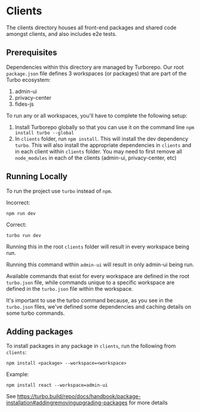 # Clients

The clients directory houses all front-end packages and shared code amongst clients, and also includes e2e tests.

## Prerequisites

Dependencies within this directory are managed by Turborepo. Our root `package.json` file defines 3 workspaces (or packages) that are part of the Turbo ecosystem:
1. admin-ui
2. privacy-center
3. fides-js

To run any or all workspaces, you'll have to complete the following setup: 

1. Install Turborepo globally so that you can use it on the command line `npm install turbo --global`
2. In `clients` folder, run `npm install`. This will install the dev dependency `turbo`. This will also install the appropriate dependencies in `clients` and in each client within `clients` folder. You may need to first remove all `node_modules` in each of the clients (admin-ui, privacy-center, etc)

## Running Locally

To run the project use `turbo` instead of `npm`. 

Incorrect:
```
npm run dev
```

Correct:
```
turbo run dev
```

Running this in the root `clients` folder will result in every workspace being run.

Running this command within `admin-ui` will result in only admin-ui being run.

Available commands that exist for every workspace are defined in the root `turbo.json` file, while commands unique to a specific workspace are defined in the `turbo.json` file within the workspace.

It's important to use the turbo command because, as you see in the `turbo.json` files, we've defined some dependencies and caching details on some turbo commands. 



## Adding packages

To install packages in any package in `clients`, run the following from `clients`:
```
npm install <package> --workspace=<workspace>
```
Example:
```
npm install react --workspace=admin-ui
```
See https://turbo.build/repo/docs/handbook/package-installation#addingremovingupgrading-packages for more details
